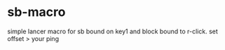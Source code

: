# sb-macro
simple lancer macro for sb bound on key1 and block bound to r-click.
set offset > your ping
